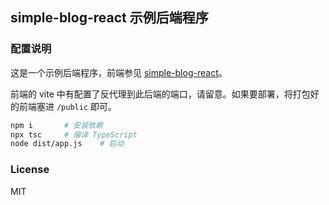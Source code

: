 simple-blog-react 示例后端程序
-----

### 配置说明

这是一个示例后端程序，前端参见 [simple-blog-react](https://github.com/MossTheFox/simple-blog-react)。

前端的 vite 中有配置了反代理到此后端的端口，请留意。如果要部署，将打包好的前端塞进 ```/public``` 即可。

```sh
npm i       # 安装依赖
npx tsc     # 编译 TypeScript
node dist/app.js    # 启动
```

### License

MIT